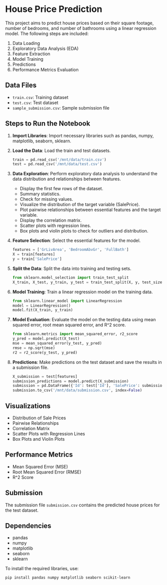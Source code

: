 # House Price Prediction

This project aims to predict house prices based on their square footage, number of bedrooms, and number of bathrooms using a linear regression model. The following steps are included:

1. Data Loading
2. Exploratory Data Analysis (EDA)
3. Feature Extraction
4. Model Training
5. Predictions
6. Performance Metrics Evaluation

## Data Files

- `train.csv`: Training dataset
- `test.csv`: Test dataset
- `sample_submission.csv`: Sample submission file

## Steps to Run the Notebook

1. **Import Libraries**: Import necessary libraries such as pandas, numpy, matplotlib, seaborn, sklearn.

2. **Load the Data**: Load the train and test datasets.

    ```python
    train = pd.read_csv('/mnt/data/train.csv')
    test = pd.read_csv('/mnt/data/test.csv')
    ```

3. **Data Exploration**: Perform exploratory data analysis to understand the data distribution and relationships between features.

    - Display the first few rows of the dataset.
    - Summary statistics.
    - Check for missing values.
    - Visualize the distribution of the target variable (SalePrice).
    - Plot pairwise relationships between essential features and the target variable.
    - Display the correlation matrix.
    - Scatter plots with regression lines.
    - Box plots and violin plots to check for outliers and distribution.

4. **Feature Selection**: Select the essential features for the model.

    ```python
    features = ['GrLivArea', 'BedroomAbvGr', 'FullBath']
    X = train[features]
    y = train['SalePrice']
    ```

5. **Split the Data**: Split the data into training and testing sets.

    ```python
    from sklearn.model_selection import train_test_split
    X_train, X_test, y_train, y_test = train_test_split(X, y, test_size=0.2, random_state=42)
    ```

6. **Model Training**: Train a linear regression model on the training data.

    ```python
    from sklearn.linear_model import LinearRegression
    model = LinearRegression()
    model.fit(X_train, y_train)
    ```

7. **Model Evaluation**: Evaluate the model on the testing data using mean squared error, root mean squared error, and R^2 score.

    ```python
    from sklearn.metrics import mean_squared_error, r2_score
    y_pred = model.predict(X_test)
    mse = mean_squared_error(y_test, y_pred)
    rmse = np.sqrt(mse)
    r2 = r2_score(y_test, y_pred)
    ```

8. **Predictions**: Make predictions on the test dataset and save the results in a submission file.

    ```python
    X_submission = test[features]
    submission_predictions = model.predict(X_submission)
    submission = pd.DataFrame({'Id': test['Id'], 'SalePrice': submission_predictions})
    submission.to_csv('/mnt/data/submission.csv', index=False)
    ```

## Visualizations

- Distribution of Sale Prices
- Pairwise Relationships
- Correlation Matrix
- Scatter Plots with Regression Lines
- Box Plots and Violin Plots

## Performance Metrics

- Mean Squared Error (MSE)
- Root Mean Squared Error (RMSE)
- R^2 Score

## Submission

The submission file `submission.csv` contains the predicted house prices for the test dataset.

## Dependencies

- pandas
- numpy
- matplotlib
- seaborn
- sklearn

To install the required libraries, use:

```bash
pip install pandas numpy matplotlib seaborn scikit-learn
